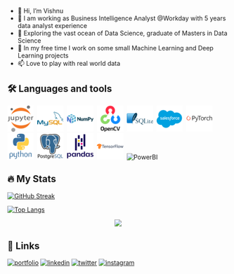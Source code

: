 - 👋 Hi, I’m Vishnu
- 👀 I am working as Business Intelligence Analyst @Workday with 5 years data analyst experience
- 🌱 Exploring the vast ocean of Data Science, graduate of Masters in Data Science
- 💞️ In my free time I work on some small Machine Learning and Deep Learning projects
- 📫 Love to play with real world data

## :hammer_and_wrench: Languages and tools
<div>
  <img src="https://github.com/devicons/devicon/blob/master/icons/jupyter/jupyter-original-wordmark.svg" title="Jupiter" alt="Jupiter" width="60" height="60"/>&nbsp;
  <img src="https://github.com/devicons/devicon/blob/master/icons/mysql/mysql-original-wordmark.svg" title="MySQL"  alt="MySQL" width="60" height="60"/>&nbsp;
  <img src="https://github.com/devicons/devicon/blob/master/icons/numpy/numpy-original-wordmark.svg" title="Numpy" alt="Numpy" width="60" height="60"/>&nbsp;
  <img src="https://github.com/devicons/devicon/blob/master/icons/opencv/opencv-original-wordmark.svg" title="OpenCV" alt="OpenCV" width="60" height="60"/>&nbsp;
  <img src="https://github.com/devicons/devicon/blob/master/icons/sqlite/sqlite-original-wordmark.svg" title="SQLite" alt="SQLite" width="60" height="60"/>&nbsp;
  <img src="https://github.com/devicons/devicon/blob/master/icons/salesforce/salesforce-original.svg" title="SalesForce" alt="SalesForce" width="60" height="60"/>&nbsp;
  <img src="https://github.com/devicons/devicon/blob/master/icons/pytorch/pytorch-original-wordmark.svg" title="Pytorch" alt="Pytorch" width="60" height="60"/>&nbsp;
  <img src="https://github.com/devicons/devicon/blob/master/icons/python/python-original-wordmark.svg"  title="Python" alt="Python" width="60" height="60"/>&nbsp;
  <img src="https://github.com/devicons/devicon/blob/master/icons/postgresql/postgresql-original-wordmark.svg" title="Postgresql" alt="Postgresql" width="60" height="60"/>&nbsp;
  <img src="https://github.com/devicons/devicon/blob/master/icons/pandas/pandas-original-wordmark.svg" title="Pandas" alt="Pandas" width="60" height="60"/>&nbsp;
  <img src="https://github.com/devicons/devicon/blob/master/icons/tensorflow/tensorflow-original-wordmark.svg" title="TensorFlow" alt="TensorFlow" width="60" height="60"/>&nbsp;
  <img src="https://github.com/microsoft/PowerBI-Icons/blob/main/SVG/Power-BI.svg" title="PowerBI"  alt="PowerBI" width="60" height="60"/>&nbsp;
</div>

## :fire: My Stats

[![GitHub Streak](http://github-readme-streak-stats.herokuapp.com?user=vishnu-the-analyst&theme=dark&background=000000)](https://git.io/streak-stats)

[![Top Langs](https://github-readme-stats.vercel.app/api/top-langs/?username=vishnu-the-analyst&layout=compact&theme=vision-friendly-dark)](https://github.com/anuraghazra/github-readme-stats)

<div id="header" align="center">
  <img src="https://media.giphy.com/media/M9gbBd9nbDrOTu1Mqx/giphy.gif" width="100"/>
</div>

## 🔗 Links
[![portfolio](https://img.shields.io/badge/my_portfolio-000?style=for-the-badge&logo=ko-fi&logoColor=white)](https://vishnu-the-analyst.github.io/portfolio/index.html)
[![linkedin](https://img.shields.io/badge/linkedin-0A66C2?style=for-the-badge&logo=linkedin&logoColor=white)](https://www.linkedin.com/in/vishnu-eswaran/)
[![twitter](https://img.shields.io/badge/twitter-1DA1F2?style=for-the-badge&logo=twitter&logoColor=white)](https://twitter.com/vishnu_k_k)
[![instagram](https://img.shields.io/badge/instagram-405DE6?style=for-the-badge&logo=instagram&logoColor=white)](https://www.instagram.com/vishnukumar_kandasamy/)

<img src="https://komarev.com/ghpvc/?username=vishnu-the-analyst&style=flat-square&color=blue" alt=""/>

<!---
Walle-vish/Walle-vish is a ✨ special ✨ repository because its `README.md` (this file) appears on your GitHub profile.
You can click the Preview link to take a look at your changes.
--->
